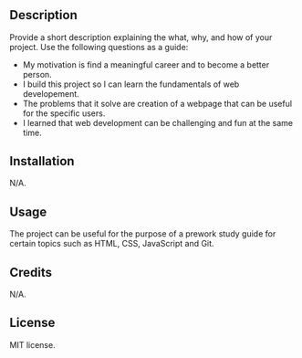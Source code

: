 # <Prework-Study-Guide-Webpage>

## Description

Provide a short description explaining the what, why, and how of your project. Use the following questions as a guide:

- My motivation is find a meaningful career and to become a better person.
- I build this project so I can learn the fundamentals of web developement. 
- The problems that it solve are creation of a webpage that can be useful for the specific users.
- I learned that web development can be challenging and fun at the same time.

## Installation

N/A.

## Usage

The project can be useful for the purpose of a prework study guide for certain topics such as HTML, CSS, JavaScript and Git.

## Credits

N/A.

## License

MIT license.

